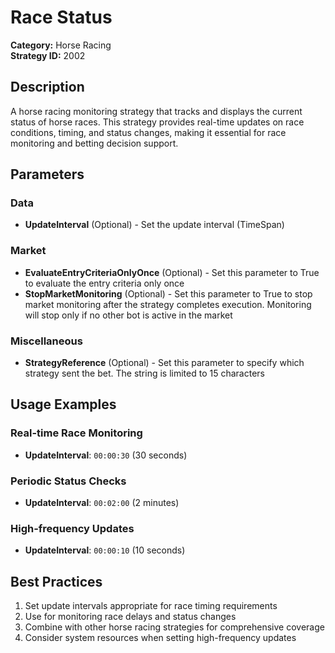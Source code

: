 # Race Status

**Category:** Horse Racing  
**Strategy ID:** 2002

## Description

A horse racing monitoring strategy that tracks and displays the current status of horse races. This strategy provides real-time updates on race conditions, timing, and status changes, making it essential for race monitoring and betting decision support.

## Parameters

### Data
- **UpdateInterval** (Optional) - Set the update interval (TimeSpan)

### Market
- **EvaluateEntryCriteriaOnlyOnce** (Optional) - Set this parameter to True to evaluate the entry criteria only once
- **StopMarketMonitoring** (Optional) - Set this parameter to True to stop market monitoring after the strategy completes execution. Monitoring will stop only if no other bot is active in the market

### Miscellaneous
- **StrategyReference** (Optional) - Set this parameter to specify which strategy sent the bet. The string is limited to 15 characters

## Usage Examples

### Real-time Race Monitoring
- **UpdateInterval**: `00:00:30` (30 seconds)

### Periodic Status Checks
- **UpdateInterval**: `00:02:00` (2 minutes)

### High-frequency Updates
- **UpdateInterval**: `00:00:10` (10 seconds)

## Best Practices

1. Set update intervals appropriate for race timing requirements
2. Use for monitoring race delays and status changes
3. Combine with other horse racing strategies for comprehensive coverage
4. Consider system resources when setting high-frequency updates

